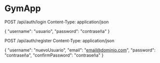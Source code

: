 # GymApp

POST /api/auth/login
Content-Type: application/json

{
  "username": "usuario",
  "password": "contraseña"
}

POST /api/auth/register
Content-Type: application/json

{
  "username": "nuevoUsuario",
  "email": "email@dominio.com",
  "password": "contraseña",
  "confirmPassword": "contraseña"
}

